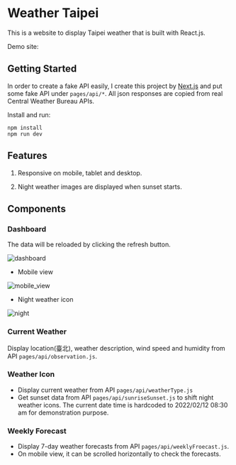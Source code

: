# Weather Taipei
This is a website to display Taipei weather that is built with React.js.

Demo site: 

## Getting Started
In order to create a fake API easily, I create this project by [Next.js](https://nextjs.org/docs/getting-started) and put some fake API under `pages/api/*`.
All json responses are copied from real Central Weather Bureau APIs.

Install and run: 
```
npm install
npm run dev
```

## Features
1. Responsive on mobile, tablet and desktop. 

2. Night weather images are displayed when sunset starts.

## Components

### Dashboard
The data will be reloaded by clicking the refresh button.

![dashboard](https://user-images.githubusercontent.com/87522693/156311234-17ac3e7b-b403-4682-8e24-c1488513cae2.png)

- Mobile view

![mobile_view](https://user-images.githubusercontent.com/87522693/156311348-f3dd2419-8707-4d30-9d75-88702bb354a4.png)

- Night weather icon

![night](https://user-images.githubusercontent.com/87522693/156311532-0eecd319-a3e1-4743-8927-0cb4ae2072cc.png)

### Current Weather
Display location(臺北), weather description, wind speed and humidity from API `pages/api/observation.js`.

### Weather Icon
- Display current weather from API `pages/api/weatherType.js`
- Get sunset data from API `pages/api/sunriseSunset.js` to shift night weather icons. The current date time is hardcoded to 2022/02/12 08:30 am for demonstration purpose.

### Weekly Forecast
- Display 7-day weather forecasts from API `pages/api/weeklyFroecast.js`.
- On mobile view, it can be scrolled  horizontally to check the forecasts.



